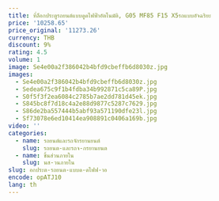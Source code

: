 ```yaml
---
title: ที่ล็อกประตูรถยนต์แบบดูดไฟฟ้าอัตโนมัติ, G05 MF85 F15 X5รถแบบอัจฉริยะ
price: '10258.65'
price_original: '11273.26'
currency: THB
discount: 9%
rating: 4.5
volume: 1
image: Se4e00a2f386042b4bfd9cbeffb6d8030z.jpg
images:
  - Se4e00a2f386042b4bfd9cbeffb6d8030z.jpg
  - Sedea675c9f1b4fdba34b992871c5ca89P.jpg
  - S0f5f3f2ea6084c2785b7ae2dd781d45ek.jpg
  - S845bc8f7d18c4a2e88d9877c5287c7629.jpg
  - S86de2ba557444b5abf93a571190dfe23l.jpg
  - Sf73078e6ed10414ea908891c0406a169b.jpg
video: ''
categories:
  - name: รถยนต์และรถจักรยานยนต์
    slug: รถยนต-และรถจ-กรยานยนต
  - name: ชิ้นส่วนภายใน
    slug: นส-วนภายใน
slug: อกประต-รถยนต-แบบด-ดไฟฟ-าอ
encode: opATJ10
lang: th
---
```

  
